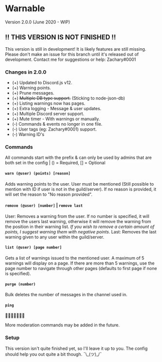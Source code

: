 # Warnable
Version 2.0.0 (June 2020 - WIP)

## !! THIS VERSION IS NOT FINISHED !!
This version is still in development! It is likely features are still missing. Please don't make an issue for this branch until it's released out of development. Contact me for suggestions or help: Zachary#0001

### Changes in 2.0.0
- (+) Updated to Discord.js v12.
- (+) Warning points.
- (+) Prune messages.
- (+) ~~Multiple DB type support.~~ (Sticking to node-json-db)
- (+) Listing warnings now has pages.
- (+) Extra logging - Message & user updates.
- (+) Multiple Discord server support.
- (+) Mute timer - With warnings or manually.
- (-) Commands & events no longer in one file.
- (-) User tags (eg: Zachary#0001) support.
- (-) Warning ID's

### Commands
All commands start with the prefix & can only be used by admins that are both set in the config | () = Required, [] = Optional
#### `warn (@user) (points) [reason]`
Adds warning points to the user. 
User must be mentioned (Still possible to mention with ID if user is not in the guild/server). If no reason is provided, it will set the reason to "No reason provided".

#### `remove (@user) [number]` | `remove last`
User: Removes a warning from the user. If no number is specified, it will remove the users last warning, otherwise it will remove the warning from the position in their warning list. *If you wish to remove a certain amount of points, I suggest warning them with negative points*.
Last: Removes the last warning given to any user within the guild/server.

#### `list (@user) [page number]`
Gets a list of warnings issued to the mentioned user. A maximum of 5 warnings will display on a page. If there are more than 5 warnings, use the page number to navigate through other pages (defaults to first page if none is specified).

#### `purge (number)`
Bulk deletes the number of messages in the channel used in.

#### `ping`
🏓🏓🏓🏓🏓🏓🏓

More moderation commands may be added in the future.

### Setup
This version isn't quite finished yet, so I'll leave it up to you. The config should help you out quite a bit though. ¯\\\_(ツ)\_/¯